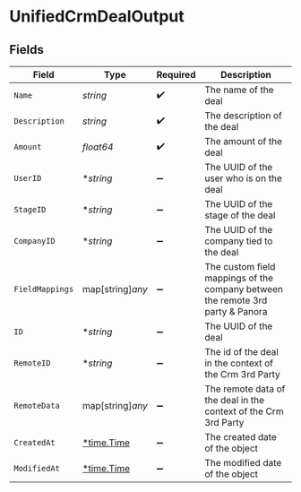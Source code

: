# UnifiedCrmDealOutput


## Fields

| Field                                                                          | Type                                                                           | Required                                                                       | Description                                                                    |
| ------------------------------------------------------------------------------ | ------------------------------------------------------------------------------ | ------------------------------------------------------------------------------ | ------------------------------------------------------------------------------ |
| `Name`                                                                         | *string*                                                                       | :heavy_check_mark:                                                             | The name of the deal                                                           |
| `Description`                                                                  | *string*                                                                       | :heavy_check_mark:                                                             | The description of the deal                                                    |
| `Amount`                                                                       | *float64*                                                                      | :heavy_check_mark:                                                             | The amount of the deal                                                         |
| `UserID`                                                                       | **string*                                                                      | :heavy_minus_sign:                                                             | The UUID of the user who is on the deal                                        |
| `StageID`                                                                      | **string*                                                                      | :heavy_minus_sign:                                                             | The UUID of the stage of the deal                                              |
| `CompanyID`                                                                    | **string*                                                                      | :heavy_minus_sign:                                                             | The UUID of the company tied to the deal                                       |
| `FieldMappings`                                                                | map[string]*any*                                                               | :heavy_minus_sign:                                                             | The custom field mappings of the company between the remote 3rd party & Panora |
| `ID`                                                                           | **string*                                                                      | :heavy_minus_sign:                                                             | The UUID of the deal                                                           |
| `RemoteID`                                                                     | **string*                                                                      | :heavy_minus_sign:                                                             | The id of the deal in the context of the Crm 3rd Party                         |
| `RemoteData`                                                                   | map[string]*any*                                                               | :heavy_minus_sign:                                                             | The remote data of the deal in the context of the Crm 3rd Party                |
| `CreatedAt`                                                                    | [*time.Time](https://pkg.go.dev/time#Time)                                     | :heavy_minus_sign:                                                             | The created date of the object                                                 |
| `ModifiedAt`                                                                   | [*time.Time](https://pkg.go.dev/time#Time)                                     | :heavy_minus_sign:                                                             | The modified date of the object                                                |